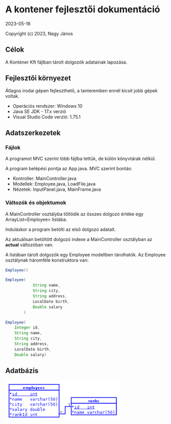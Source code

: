 # A kontener fejlesztői dokumentáció

2023-05-16

Copyright (c) 2023, Nagy János

## Célok

A Konténer Kft fájlban tárolt dolgozók adatainak lapozása.

## Fejlesztői környezet

Átlagos irodai gépen fejleszthető, a tanteremben ennél kicsit jobb gépek voltak.

* Operációs rendszer: Windows 10
* Java SE JDK - 17.x verzió
* Visual Studio Code verzió: 1.75.1

## Adatszerkezetek

### Fájlok

A programot MVC szerint több fájlba tettük, de külön könyvtárak nélkül.

A program belépési pontja az App.java. MVC szerint bontás:

* Kontroller: MainController.java
* Modellek: Employee.java, LoadFile.java
* Nézetek: InputPanel.java, MainFrame.java

### Változók és objektumok

A MainController osztályba tőltödik az összes dolgozó értéke egy ArrayList&lt;Employee&gt; listába.

Induláskor a program betölti az első dolgozó adatait.

Az aktuálisan betöltött dolgozó indexe a MainController osztályban az **actual** változóban van.

A listában tárolt dolgozók egy Employee modellben tárolhatók. Az Employee osztálynak háromféle konstruktora van:

```java
Employee()
```

```java
Employee(
            String name, 
            String city, 
            String address, 
            LocalDate birth, 
            Double salary
        )
```

```java
Employee(
    Integer id, 
    String name, 
    String city, 
    String address, 
    LocalDate birth, 
    Double salary)
```

## Adatbázis

![Adatbázis diagram](images/adatbzais_diagram.png)


